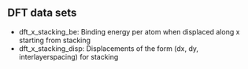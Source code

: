DFT data sets
-------------

* dft_x_stacking_be: Binding energy per atom when displaced along x starting from stacking
* dft_x_stacking_disp: Displacements of the form (dx, dy, interlayerspacing) for stacking 
